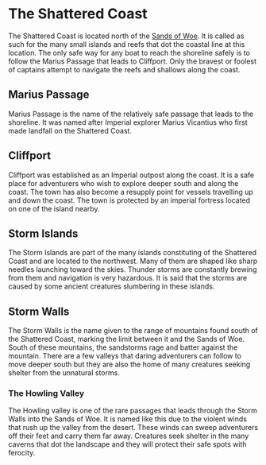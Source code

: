 # The Shattered Coast

The Shattered Coast is located north of the [Sands of Woe](sands_of_woe.md). It is called as such for the many small islands and reefs that dot the coastal line at this location. The only safe way for any boat to reach the shoreline safely is to follow the Marius Passage that leads to Cliffport. Only the bravest or foolest of captains attempt to navigate the reefs and shallows along the coast.

## Marius Passage

Marius Passage is the name of the relatively safe passage that leads to the shoreline. It was named after Imperial explorer Marius Vicantius who first made landfall on the Shattered Coast.

## Cliffport

Cliffport was established as an Imperial outpost along the coast. It is a safe place for adventurers who wish to explore deeper south and along the coast. The town has also become a resupply point for vessels travelling up and down the coast. The town is protected by an imperial fortress located on one of the island nearby.

## Storm Islands

The Storm Islands are part of the many islands constituting of the Shattered Coast and are located to the northwest. Many of them are shaped like sharp needles launching toward the skies. Thunder storms are constantly brewing from them and navigation is very hazardous. It is said that the storms are caused by some ancient creatures slumbering in these islands.

## Storm Walls

The Storm Walls is the name given to the range of mountains found south of the Shattered Coast, marking the limit between it and the Sands of Woe. South of these mountains, the sandstorms rage and batter against the mountain. There are a few valleys that daring adventurers can follow to move deeper south but they are also the home of many creatures seeking shelter from the unnatural storms.

### The Howling Valley

The Howling valley is one of the rare passages that leads through the Storm Walls into the Sands of Woe. It is named like this due to the violent winds that rush up the valley from the desert. These winds can sweep adventurers off their feet and carry them far away. Creatures seek shelter in the many caverns that dot the landscape and they will protect their safe spots with ferocity.
